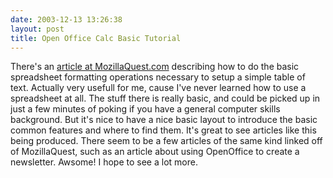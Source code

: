 ```yaml
---
date: 2003-12-13 13:26:38
layout: post
title: Open Office Calc Basic Tutorial
---
```


There's an [article at MozillaQuest.com](http://mozillaquest.com/Linux03/OpenOffice-Calc-Contact_Story01.html) describing how to do the basic spreadsheet formatting operations necessary to setup a simple table of text. Actually very usefull for me, cause I've never learned how to use a spreadsheet at all. The stuff there is really basic, and could be picked up in just a few minutes of poking if you have a general computer skills background. But it's nice to have a nice basic layout to introduce the basic common features and where to find them. It's great to see articles like this being produced. There seem to be a few articles of the same kind linked off of MozillaQuest, such as an article about using OpenOffice to create a newsletter. Awsome! I hope to see a lot more.
